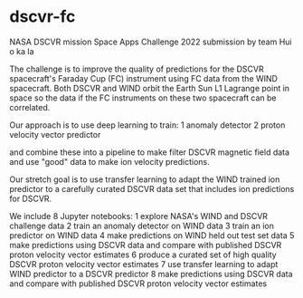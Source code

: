# dscvr-fc
NASA DSCVR mission Space Apps Challenge 2022 submission by team Hui o ka la

The challenge is to improve the quality of predictions for the DSCVR spacecraft's Faraday Cup (FC) instrument using
FC data from the WIND spacecraft. Both DSCVR and WIND orbit the Earth Sun L1 Lagrange point in space so the data
if the FC instruments on these two spacecraft can be correlated.

Our approach is to use deep learning to train:
1  anomaly detector
2  proton velocity vector predictor

and combine these into a pipeline to make filter DSCVR magnetic field data and use "good" data to make ion velocity predictions.

Our stretch goal is to use transfer learning to adapt the WIND trained ion predictor to a carefully curated DSCVR data set that includes ion predictions for DSCVR.

We include 8 Jupyter notebooks:
1  explore NASA's WIND and DSCVR challenge data
2  train an anomaly detector on WIND data
3  train an ion predictor on WIND data
4  make predictions on WIND held out test set data 
5  make predictions using DSCVR data and compare with published DSCVR proton velocity vector estimates
6  produce a curated set of high quality DSCVR proton velocity vector estimates
7  use transfer learning to adapt WIND predictor to a DSCVR predictor
8  make predictions using DSCVR data and compare with published DSCVR proton velocity vector estimates
